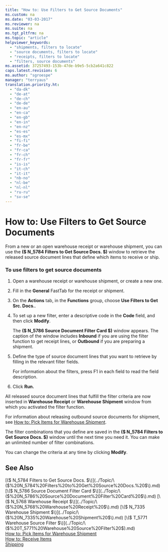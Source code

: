 ```yaml
---
title: "How to: Use Filters to Get Source Documents"
ms.custom: na
ms.date: "03-03-2017"
ms.reviewer: na
ms.suite: na
ms.tgt_pltfrm: na
ms.topic: "article"
helpviewer_keywords: 
  - "shipments, filters to locate"
  - "source documents, filters to locate"
  - "receipts, filters to locate"
  - "filters, source documents"
ms.assetid: 37257493-153b-47de-b9e5-5cb2a641c822
caps.latest.revision: 6
ms.author: "sgroespe"
manager: "terryaus"
translation.priority.ht: 
  - "da-dk"
  - "de-at"
  - "de-ch"
  - "de-de"
  - "en-au"
  - "en-ca"
  - "en-gb"
  - "en-in"
  - "en-nz"
  - "es-es"
  - "es-mx"
  - "fi-fi"
  - "fr-be"
  - "fr-ca"
  - "fr-ch"
  - "fr-fr"
  - "is-is"
  - "it-ch"
  - "it-it"
  - "nb-no"
  - "nl-be"
  - "nl-nl"
  - "ru-ru"
  - "sv-se"
---
```

# How to: Use Filters to Get Source Documents
From a new or an open warehouse receipt or warehouse shipment, you can use the **\($ N\_5784 Filters to Get Source Docs. $\)** window to retrieve the released source document lines that define which items to receive or ship.  
  
### To use filters to get source documents  
  
1.  Open a warehouse receipt or warehouse shipment, or create a new one.  
  
2.  Fill in the **General** FastTab for the receipt or shipment.  
  
3.  On the **Actions** tab, in the **Functions** group, choose **Use Filters to Get Src. Docs.**.  
  
4.  To set up a new filter, enter a descriptive code in the **Code** field, and then click **Modify**.  
  
     The **\($ N\_5786 Source Document Filter Card $\)** window appears. The caption of the window includes **Inbound** if you are using the filter function to get receipt lines, or **Outbound** if you are preparing a shipment.  
  
5.  Define the type of source document lines that you want to retrieve by filling in the relevant filter fields.  
  
     For information about the filters, press F1 in each field to read the field description.  
  
6.  Click **Run.**  
  
 All released source document lines that fulfill the filter criteria are now inserted in **Warehouse Receipt** or **Warehouse Shipment** window from which you activated the filter function.  
  
 For information about releasing outbound source documents for shipment, see [How to: Pick Items for Warehouse Shipment](../WarehouseActivities/how-to-pick-items-for-warehouse-shipment.md).  
  
 The filter combinations that you define are saved in the **\($ N\_5784 Filters to Get Source Docs. $\)** window until the next time you need it. You can make an unlimited number of filter combinations.  
  
 You can change the criteria at any time by clicking **Modify**.  
  
## See Also  
 [\($ N\_5784 Filters to Get Source Docs. $\)](../Topic/\($%20N_5784%20Filters%20to%20Get%20Source%20Docs.%20$\).md)   
 [\($ N\_5786 Source Document Filter Card $\)](../Topic/\($%20N_5786%20Source%20Document%20Filter%20Card%20$\).md)   
 [\($ N\_5768 Warehouse Receipt $\)](../Topic/\($%20N_5768%20Warehouse%20Receipt%20$\).md)   
 [\($ N\_7335 Warehouse Shipment $\)](../Topic/\($%20N_7335%20Warehouse%20Shipment%20$\).md)   
 [\($ T\_5771 Warehouse Source Filter $\)](../Topic/\($%20T_5771%20Warehouse%20Source%20Filter%20$\).md)   
 [How to: Pick Items for Warehouse Shipment](../WarehouseActivities/how-to-pick-items-for-warehouse-shipment.md)   
 [How to: Receive Items](../Receiving/how-to-receive-items.md)   
 [Shipping](../Topic/Shipping.md)